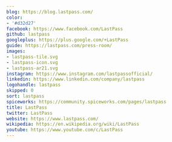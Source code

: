 ```yaml
---
blog: https://blog.lastpass.com/
color:
- '#d32d27'
facebook: https://www.facebook.com/LastPass
github: lastpass
googleplus: https://plus.google.com/+LastPass
guide: https://lastpass.com/press-room/
images:
- lastpass-tile.svg
- lastpass-icon.svg
- lastpass-ar21.svg
instagram: https://www.instagram.com/lastpassofficial/
linkedin: https://www.linkedin.com/company/lastpass
logohandle: lastpass
skipped: 0
sort: lastpass
spiceworks: https://community.spiceworks.com/pages/lastpass
title: LastPass
twitter: LastPass
website: https://www.lastpass.com/
wikipedia: https://en.wikipedia.org/wiki/LastPass
youtube: https://www.youtube.com/c/LastPass
---
```

